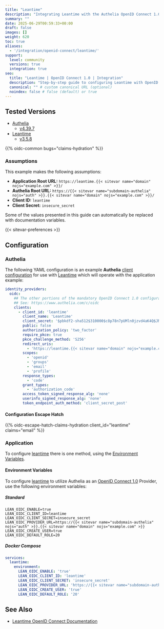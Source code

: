 ```yaml
---
title: "Leantime"
description: "Integrating Leantime with the Authelia OpenID Connect 1.0 Provider."
summary: ""
date: 2025-06-29T00:59:33+00:00
draft: false
images: []
weight: 620
toc: true
aliases:
  - '/integration/openid-connect/leantime/'
support:
  level: community
  versions: true
  integration: true
seo:
  title: "Leantime | OpenID Connect 1.0 | Integration"
  description: "Step-by-step guide to configuring Leantime with OpenID Connect 1.0 for secure SSO. Enhance your login flow using Authelia’s modern identity management."
  canonical: "" # custom canonical URL (optional)
  noindex: false # false (default) or true
---
```


## Tested Versions

- [Authelia]
  - [v4.39.7](https://github.com/authelia/authelia/releases/tag/v4.39.7)
- [Leantime]
  - [v3.5.8](https://github.com/Leantime/leantime/releases/tag/v3.5.8)

{{% oidc-common bugs="claims-hydration" %}}

### Assumptions

This example makes the following assumptions:

- __Application Root URL:__ `https://leantime.{{< sitevar name="domain" nojs="example.com" >}}/`
- __Authelia Root URL:__ `https://{{< sitevar name="subdomain-authelia" nojs="auth" >}}.{{< sitevar name="domain" nojs="example.com" >}}/`
- __Client ID:__ `leantime`
- __Client Secret:__ `insecure_secret`

Some of the values presented in this guide can automatically be replaced with documentation variables.

{{< sitevar-preferences >}}

## Configuration

### Authelia

The following YAML configuration is an example __Authelia__ [client configuration] for use with [Leantime] which will
operate with the application example:

```yaml {title="configuration.yml"}
identity_providers:
  oidc:
    ## The other portions of the mandatory OpenID Connect 1.0 configuration go here.
    ## See: https://www.authelia.com/c/oidc
    clients:
      - client_id: 'leantime'
        client_name: 'Leantime'
        client_secret: '$pbkdf2-sha512$310000$c8p78n7pUMln0jzvd4aK4Q$JNRBzwAo0ek5qKn50cFzzvE9RXV88h1wJn5KGiHrD0YKtZaR/nCb2CJPOsKaPK0hjf.9yHxzQGZziziccp6Yng'  # The digest of 'insecure_secret'.
        public: false
        authorization_policy: 'two_factor'
        require_pkce: true
        pkce_challenge_method: 'S256'
        redirect_uris:
          - 'https://leantime.{{< sitevar name="domain" nojs="example.com" >}}/oidc/callback'
        scopes:
          - 'openid'
          - 'groups'
          - 'email'
          - 'profile'
        response_types:
          - 'code'
        grant_types:
          - 'authorization_code'
        access_token_signed_response_alg: 'none'
        userinfo_signed_response_alg: 'none'
        token_endpoint_auth_method: 'client_secret_post'
```

#### Configuration Escape Hatch

{{% oidc-escape-hatch-claims-hydration client_id="leantime" claims="email" %}}

### Application

To configure [leantime] there is one method, using the [Environment Variables](#environment-variables).

#### Environment Variables

To configure [leantime] to utilize Authelia as an [OpenID Connect 1.0] Provider, use the following environment
variables:

##### Standard

```shell {title=".env"}
LEAN_OIDC_ENABLE=true
LEAN_OIDC_CLIENT_ID=leantime
LEAN_OIDC_CLIENT_SECRET=insecure_secret
LEAN_OIDC_PROVIDER_URL=https://{{< sitevar name="subdomain-authelia" nojs="auth" >}}.{{< sitevar name="domain" nojs="example.com" >}}
LEAN_OIDC_CREATE_USER=true
LEAN_OIDC_DEFAULT_ROLE=20
```

##### Docker Compose

```yaml {title="compose.yml"}
services:
  leantime:
    environment:
      LEAN_OIDC_ENABLE: 'true'
      LEAN_OIDC_CLIENT_ID: 'leantime'
      LEAN_OIDC_CLIENT_SECRET: 'insecure_secret'
      LEAN_OIDC_PROVIDER_URL: 'https://{{< sitevar name="subdomain-authelia" nojs="auth" >}}.{{< sitevar name="domain" nojs="example.com" >}}'
      LEAN_OIDC_CREATE_USER: 'true'
      LEAN_OIDC_DEFAULT_ROLE: '20'
```

## See Also

- [Leantime OpenID Connect Documentation](https://docs.leantime.io/installation/configuration?id=openid-conenct-oidc-configuration)

[Authelia]: https://www.authelia.com
[Leantime]: https://leantime.io/
[OpenID Connect 1.0]: ../../introduction.md
[client configuration]: ../../../../configuration/identity-providers/openid-connect/clients.md
